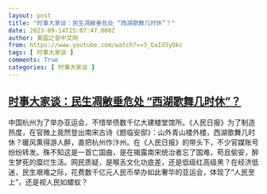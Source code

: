 ```yaml
---
layout: post
title: "时事大家谈：民生凋敝垂危处 “西湖歌舞几时休”？"
date: 2023-09-14T15:07:47.000Z
author: 美国之音中文网
from: https://www.youtube.com/watch?v=3_GaId3yOkc
tags: [ 时事大家谈 ]
comments: True
categories: [ 时事大家谈 ]
---
```

<!--1694704067000-->
[时事大家谈：民生凋敝垂危处 “西湖歌舞几时休”？](https://www.youtube.com/watch?v=3_GaId3yOkc)
------

<div>
中国杭州为了举办亚运会，不惜举债数千亿大建楼堂馆所。《人民日报》为了制造热度，在官微上竟然登出南宋古诗《题临安邸》：山外青山楼外楼，西湖歌舞几时休？暖风熏得游人醉，直把杭州作汴州。在《人民日报》的带头下，不少官媒账号纷纷转发。殊不知这是一首亡国曲，是在揭露南宋统治者忘了国难，苟且偷安，醉生梦死的糜烂生活。网民质疑，是喉舌文化功底差，还是低级红高级黑？在经济低迷，民生艰难之际，花费数千亿元人民币举办如此奢华的亚运会，体现了“人民至上”，还是视人民如蝼蚁？
</div>

